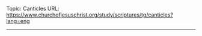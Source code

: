 Topic: Canticles
URL: https://www.churchofjesuschrist.org/study/scriptures/tg/canticles?lang=eng

---

